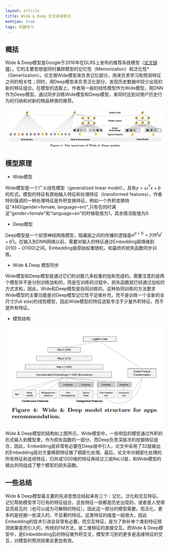 ```yaml
---
layout: article
title: Wide & Deep 论文阅读笔记
mathjax: true
tags: 机器学习
---
```


## 概括

Wide & Deep模型是Google于2016年在DLRS上发布的推荐系统模型（[论文链接](https://arxiv.org/pdf/1606.07792.pdf%29/)）。它的主要思想是同时兼顾模型的记忆性（Memorization）和泛化性* （Generlization）。论文用Wide模型来负责记忆部分，用来负责学习和预测特征之间的相关性；同时，用Deep模型来负责泛化部分，发现历史数据中较少出现的新的特征组合。在模型的选取上，作者用一般的线性模型作为Wide模型，用DNN作为Deep模型。通过同步训练Wide模型和Deep模型，来同时达到对用户历史行为的归纳和对新的物品种类的推荐。

![Wide & Deep](/assets/images/posts/wide&deep.png)

## 模型原理

* Wide模型

Wide模型是一个广义线性模型（generalized linear model），具有$y=\omega^Tx+b$ 的形式。模型的特征有原始输入特征和处理特征（transformed features），作者特别强调的一种处理特征是外积变换特征，例如一个外积变换特征"AND(gender=female, language=en)",只有在同时满足"gender=female"和"language=en"的时候取值为1，其余情况取值为0.  

* Deep模型
   
Deep模型是一个前馈神经网络模型，隐藏层之间的传播的逻辑是$a^{(l+1)} = f(W^{l}a^{l} + b^{l} )$。在输入到DNN网络以前，需要对输入的特征通过Embedding层降维到$O(10)-O(100)$之间。Embedding层原始权重随机，和最终的损失函数同步训练。

* Wide & Deep 模型同步

Wide模型和Deep模型是通过它们的对数几率权重的加和完成的。需要注意的是两个模型并不是分别训练加和的，而是在训练的过程中，损失函数就已经通过加权的方式求和，因此，Wide和Deep模型是协同训练的。这种协同训练的方法要求Wide模型的主要功能是对Deep模型记忆性不足做补充，而不是训练一个全新的全尺寸(full size)的线性模型，因此Wide模型的特征选取专注于少量外积特征，而不是所有特征。

* 模型结构

![Wide & Deep模型结构](/assets/images/posts/wide&deep_structure.png)

Wide & Deep模型的结构如上图所示。Wide模型中，一些明显的模型通过外积的形式输入到模型里，作为损失函数的一部分。而Deep负责深层次的挖掘特征组合，因此，Embedding层非常有必要在Deep层中引入，论文中采用了32层输出的Embedding层对大量稀疏特征做了稠密化处理。最后，论文中对稠密化处理的所有特征和连续特征，归并成1200维的特征再经过三层ReLU层，和Wide模型的输出共同组成了整个模型的损失函数。

## 一些总结

Wide & Deep模型最主要的先进思想总结起来有三个：记忆，泛化和交互特征。记忆帮助模型学习已有的特征组合，这些特征一般都是历史出现的，或者是人觉得显而易见的（也可以成为可解释的特征），因此这一部分的模型需要。而泛化，更多的是挖掘一些深入的，不显著的特征。这类特征的维度一般很大，因此Embedding的技术引进会非常有必要。而交互特征，是为了弥补单个类别特征预测效果差而引入的，传统的FM方法，是二维特征的直接交互。而Wide & Deep模型中，是Embeddeding后的特征做外积交叉，模型学习到的更多是高维特征的交互，对模型的预测效果会更加有效。
